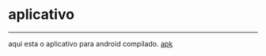 # aplicativo
---
aqui esta o aplicativo para android compilado.
[apk](immigrants-release%20(7).apk)
